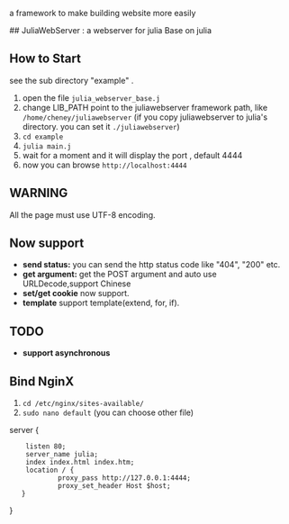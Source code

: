 
a framework to make building website more easily 

<a name="JuliaWebServer-a-webserver-for-julia"/>
## JuliaWebServer : a webserver for julia
Base on julia <https://github.com/JuliaLang/julia>

## How to Start

see the sub directory "example" .

1. open the file `julia_webserver_base.j`
2. change LIB_PATH point to the juliawebserver framework path, like `/home/cheney/juliawebserver` 
	(if you copy juliawebserver to julia's directory. you can set it `./juliawebserver`)
3. `cd example`
4. `julia main.j`
5. wait for a moment and it will display the port , default 4444
6. now you can browse `http://localhost:4444`

## WARNING
All the page must use UTF-8 encoding.

## Now support
- **send status:** you can send the http status code like "404", "200" etc.
- **get argument:** get the POST argument and auto use URLDecode,support Chinese
- **set/get cookie** now support.
- **template** support template(extend, for, if).

## TODO

- **support asynchronous**

## Bind NginX

1. `cd /etc/nginx/sites-available/`
2. `sudo nano default` (you can choose other file)

server {

        listen 80;
        server_name julia;
        index index.html index.htm;
        location / {
                proxy_pass http://127.0.0.1:4444;
                proxy_set_header Host $host;
       }

}


